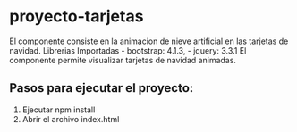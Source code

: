# proyecto-tarjetas
El componente consiste en la animacion de nieve artificial en las tarjetas de navidad.
Librerias Importadas
	- bootstrap: 4.1.3,
	- jquery: 3.3.1 
El componente permite visualizar tarjetas de navidad animadas.
## Pasos para ejecutar el proyecto:
1. Ejecutar npm install
2. Abrir el archivo index.html


